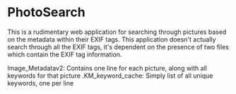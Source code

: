 # PhotoSearch

This is a rudimentary web application for searching through pictures based on the metadata within their EXIF tags.  This application doesn't actually search through all the EXIF tags, it's dependent on the presence of two files which contain the EXIF tag information.

Image_Metadatav2: Contains one line for each picture, along with all keywords for that picture
.KM_keyword_cache: Simply list of all unique keywords, one per line

